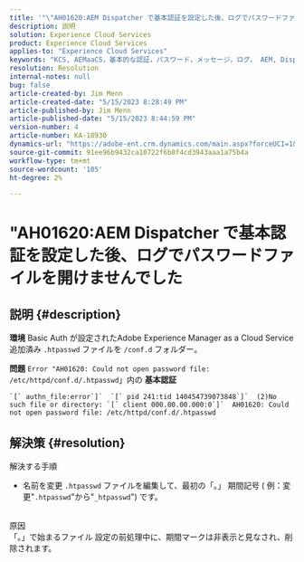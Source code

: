 ```yaml
---
title: '"\"AH01620:AEM Dispatcher で基本認証を設定した後、ログでパスワードファイルを開けませんでした」'
description: 説明
solution: Experience Cloud Services
product: Experience Cloud Services
applies-to: "Experience Cloud Services"
keywords: "KCS, AEMaaCS，基本的な認証，パスワード，メッセージ，ログ， AEM, Dispatcher, Adobe Experience Manager, AH01620，トラブルシューティング"
resolution: Resolution
internal-notes: null
bug: false
article-created-by: Jim Menn
article-created-date: "5/15/2023 8:28:49 PM"
article-published-by: Jim Menn
article-published-date: "5/15/2023 8:44:59 PM"
version-number: 4
article-number: KA-18930
dynamics-url: "https://adobe-ent.crm.dynamics.com/main.aspx?forceUCI=1&pagetype=entityrecord&etn=knowledgearticle&id=f4a5c117-5ff3-ed11-8848-6045bd006079"
source-git-commit: 91ee96b9432ca10722f6b0f4cd3943aaa1a75b4a
workflow-type: tm+mt
source-wordcount: '105'
ht-degree: 2%

---
```


# &quot;AH01620:AEM Dispatcher で基本認証を設定した後、ログでパスワードファイルを開けませんでした

## 説明 {#description}


<b>環境</b>
Basic Auth が設定されたAdobe Experience Manager as a Cloud Service追加済み `.htpasswd` ファイルを `/conf.d` フォルダー。

<b>問題</b>
`Error "AH01620: Could not open password file: /etc/httpd/conf.d/.htpasswd`」内の <b>基本認証</b>


```
`[` authn_file:error`]`  `[` pid 241:tid 140454739073848`]`  (2)No such file or directory: `[` client 000.00.00.000:0`]`  AH01620: Could not open password file: /etc/httpd/conf.d/.htpasswd
```





## 解決策 {#resolution}

解決する手順<br>
- 名前を変更 `.htpasswd` ファイルを編集して、最初の「。」 期間記号 ( 例：変更&quot;`.htpasswd`&quot;から&quot;`_htpasswd`&quot;) です。

<br>原因<br>
「。」で始まるファイル 設定の前処理中に、期間マークは非表示と見なされ、削除されます。
